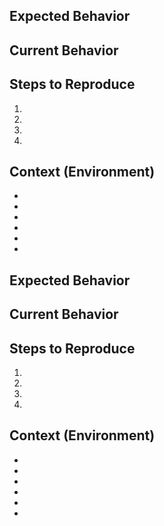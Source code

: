 <!--- Provide a general summary of the issue in the Title above -->

## Expected Behavior
<!--- Tell us what should happen -->

## Current Behavior
<!--- Tell us what happens instead of the expected behavior -->

## Steps to Reproduce
<!--- Provide a link to a live example, or an unambiguous set of steps to -->
<!--- reproduce this bug. Include code to reproduce, if relevant -->
1.
2.
3.
4.

## Context (Environment)
<!--- Provide some information about your environment in order to help address the issue. -->

- <!--- Signer public key -->
- <!--- Signer version -->
- <!--- Stacks node version -->
- <!--- Relevant log messages -->
- <!--- Tx ID of any transaction you were trying to execute -->
- <!--- Tx ID of `aggregation-commit-indexed` call in registered cycle (if applicable)<!--- Provide a general summary of the issue in the Title above -->

## Expected Behavior
<!--- Tell us what should happen -->

## Current Behavior
<!--- Tell us what happens instead of the expected behavior -->

## Steps to Reproduce
<!--- Provide a link to a live example, or an unambiguous set of steps to -->
<!--- reproduce this bug. Include code to reproduce, if relevant -->
1.
2.
3.
4.

## Context (Environment)
<!--- Provide some information about your environment in order to help address the issue. -->

- <!--- Signer public key -->
- <!--- Signer version -->
- <!--- Stacks node version -->
- <!--- Relevant log messages -->
- <!--- Tx ID of any transaction you were trying to execute -->
- <!--- Tx ID of `stack-aggregation-commit-indexed` call in registered cycle (if applicable) -->

